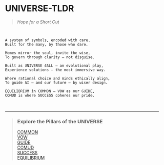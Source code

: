 # UNIVERSE-TLDR

> *Hope for a Short Cut*

<br>

`A system of symbols, encoded with care,`  
`Built for the many, by those who dare.`

`Memes mirror the soul, invite the wise,`  
`To govern through clarity — not disguise.`

`Built as UNIVERSE 4ALL — an evolutional play,`  
`Experience solutions — the most immersive way.`

`Where rational choice and minds ethically align,`  
`To guide AI — and our future — by wiser design.`

`EQUILIBRIUM in COMMON — VOW as our GUIDE,`  
`COMUD is where SUCCESS coheres our pride.`

<br>

---
> ### Explore the Pillars of the UNIVERSE
>
> [COMMON](../4%20D-UI/4.1%20COMMON.md)  
> [VOW](../4%20D-UI/4.2%20VOW.md)  
> [GUIDE](../4%20D-UI/4.3%20GUIDE.md)  
> [COMUD](../4%20D-UI/4.4%20COMUD.md)  
> [SUCCESS](../4%20D-UI/4.5%20SUCCESS.md)  
> [EQUILIBRIUM](../4%20D-UI/4.6%20EQUILIBRIUM.md)
